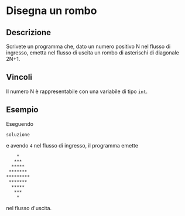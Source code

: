 Disegna un rombo
================

Descrizione
-----------

Scrivete un programma che, dato un numero positivo N nel flusso di ingresso,
emetta nel flusso di uscita un rombo di asterischi di diagonale 2N+1.


Vincoli
-------

Il numero N è rappresentabile con una variabile di tipo `int`.


Esempio
-------

Eseguendo

	soluzione

e avendo `4` nel flusso di ingresso, il programma emette

	    *
	   ***
	  *****
	 *******
	*********
	 *******
	  *****
	   ***
	    *

nel flusso d'uscita.
